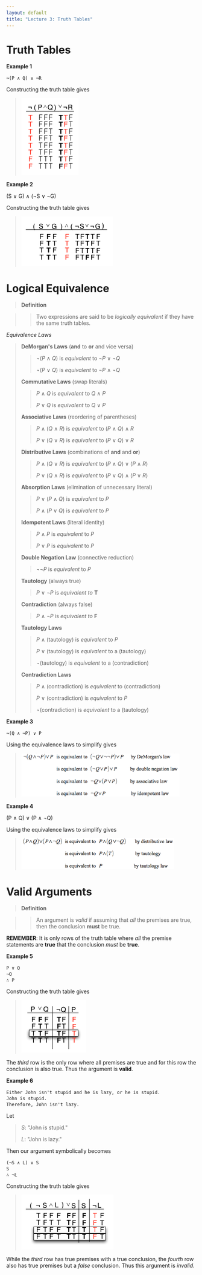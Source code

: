 ```yaml
---
layout: default
title: "Lecture 3: Truth Tables"
---
```


Truth Tables
============

**Example 1**

    ¬(P ∧ Q) ∨ ¬R

Constructing the truth table gives

> ![image](images/lecture03/example1.png)

**Example 2**

(S ∨ G) ∧ (¬S ∨ ¬G)

Constructing the truth table gives

> ![image](images/lecture03/example2.png)

Logical Equivalence
===================

> **Definition**

> > Two expressions are said to be *logically equivalent* if they have the
> same truth tables.

*Equivalence Laws*

> **DeMorgan\'s Laws** (**and** to **or** and vice versa)
>
> > ¬(*P* ∧ *Q*) is *equivalent* to ¬*P* ∨ ¬*Q*
> >
> > ¬(*P* ∨ *Q*) is *equivalent* to ¬*P* ∧ ¬*Q*
>
> **Commutative Laws** (swap literals)
>
> > *P* ∧ *Q* is *equivalent* to *Q* ∧ *P*
> >
> > *P* ∨ *Q* is *equivalent* to *Q* ∨ *P*
>
> **Associative Laws** (reordering of parentheses)
>
> > *P* ∧ (*Q* ∧ *R*) is *equivalent* to (*P* ∧ *Q*) ∧ *R*
> >
> > *P* ∨ (*Q* ∨ *R*) is *equivalent* to (*P* ∨ *Q*) ∨ *R*
>
> **Distributive Laws** (combinations of **and** and **or**)
>
> > *P* ∧ (*Q* ∨ *R*) is *equivalent* to (*P* ∧ *Q*) ∨ (*P* ∧ *R*)
> >
> > *P* ∨ (*Q* ∧ *R*) is *equivalent* to (*P* ∨ *Q*) ∧ (*P* ∨ *R*)
>
> **Absorption Laws** (elimination of unnecessary literal)
>
> > *P* ∨ (*P* ∧ *Q*) is *equivalent* to *P*
> >
> > *P* ∧ (*P* ∨ *Q*) is *equivalent* to *P*
>
> **Idempotent Laws** (literal identity)
>
> > *P* ∧ *P* is *equivalent* to *P*
> >
> > *P* ∨ *P* is *equivalent* to *P*
>
> **Double Negation Law** (connective reduction)
>
> > ¬¬*P* is *equivalent* to *P*
>
> **Tautology** (always true)
>
> > *P* ∨ ¬*P* is *equivalent to* **T**
>
> **Contradiction** (always false)
>
> > *P* ∧ ¬*P* is *equivalent to* **F**
>
> **Tautology Laws**
>
> > *P* ∧ (tautology) is *equivalent* to *P*
> >
> > *P* ∨ (tautology) is *equivalent* to a (tautology)
> >
> > ¬(tautology) is *equivalent* to a (contradiction)
>
> **Contradiction Laws**
>
> > *P* ∧ (contradiction) is *equivalent* to (contradiction)
> >
> > *P* ∨ (contradiction) is *equivalent* to *P*
> >
> > ¬(contradiction) is *equivalent* to a (tautology)

**Example 3**

    ¬(Q ∧ ¬P) ∨ P

Using the equivalence laws to simplify gives

> ![image](images/lecture03/example3.png)

**Example 4**

(P ∧ Q) ∨ (P ∧ ¬Q)

Using the equivalence laws to simplify gives

> ![image](images/lecture03/example4.png)

Valid Arguments
===============

> **Definition**

> > An argument is *valid* if assuming that *all* the premises are true, then the conclusion **must** be true.

**REMEMBER**: It is only rows of the truth table where *all* the premise
statements are **true** that the conclusion *must* be **true**.

**Example 5**

    P ∨ Q 
    ¬Q 
    ∴ P

Constructing the truth table gives

> ![image](images/lecture03/example5.png)

The *third* row is the only row where all premises are true and for this
row the conclusion is also true. Thus the argument is **valid**.

**Example 6**

    Either John isn't stupid and he is lazy, or he is stupid.
    John is stupid.
    Therefore, John isn't lazy.

Let

> *S*: "John is stupid."
>
> *L*: "John is lazy."

Then our argument symbolically becomes

    (¬S ∧ L) ∨ S 
    S 
    ∴ ¬L

Constructing the truth table gives

> ![image](images/lecture03/example6.png)

While the *third* row has true premises with a true conclusion, the
*fourth* row also has true premises but a *false* conclusion. Thus this
argument is *invalid*.
